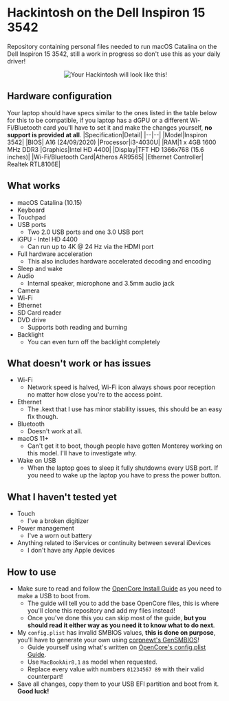 
# Hackintosh on the Dell Inspiron 15 3542
Repository containing personal files needed to run macOS Catalina on the Dell Inspiron 15 3542, still a work in progress so don't use this as your daily driver!

<p align="center">
  <img src="https://github.com/parhelia3/Hackintosh-OpenCore-EFI-Dell-Inspiron-3542/blob/main/Unrelated/Laptop.png?raw=true" alt="Your Hackintosh will look like this!"/>
</p>

## Hardware configuration
Your laptop should have specs similar to the ones listed in the table below for this to be compatible, if you laptop has a dGPU or a different Wi-Fi/Bluetooth card you'll have to set it and make the changes yourself, **no support is provided at all**.
|Specification|Detail|
|--|--|
|Model|Inspiron 3542|
|BIOS| A16 (24/09/2020)
|Processor|i3-4030U|
|RAM|1 x 4GB 1600 MHz DDR3
|Graphics|Intel HD 4400|
|Display|TFT HD 1366x768 (15.6 inches)|
|Wi-Fi/Bluetooth Card|Atheros AR9565|
|Ethernet Controller| Realtek RTL8106E|

## What works
* macOS Catalina (10.15)
* Keyboard
* Touchpad
* USB ports
	* Two 2.0 USB ports and one 3.0 USB port
* iGPU - Intel HD 4400
	* Can run up to 4K @ 24 Hz via the HDMI port
* Full hardware acceleration
	* This also includes hardware accelerated decoding and encoding
* Sleep and wake
* Audio
	* Internal speaker, microphone and 3.5mm audio jack
* Camera
* Wi-Fi
* Ethernet
* SD Card reader
* DVD drive
	* Supports both reading and burning
* Backlight
	* You can even turn off the backlight completely

## What doesn't work or has issues
* Wi-Fi
	* Network speed is halved, Wi-Fi icon always shows poor reception no matter how close you're to the access point.
* Ethernet
	* The .kext that I use has minor stability issues, this should be an easy fix though.
* Bluetooth
	* Doesn't work at all.
* macOS 11+
	* Can't get it to boot, though people have gotten Monterey working on this model. I'll have to investigate why.
* Wake on USB
	* When the laptop goes to sleep it fully shutdowns every USB port. If you need to wake up the laptop you have to press the power button.

## What I haven't tested yet
* Touch
	* I've a broken digitizer
* Power management
	* I've a worn out battery
* Anything related to iServices or continuity between several iDevices
	* I don't have any Apple devices

## How to use
* Make sure to read and follow the [OpenCore Install Guide](https://dortania.github.io/OpenCore-Install-Guide/) as you need to make a USB to boot from.
	*  The guide will tell you to add the base OpenCore files, this is where you'll clone this repository and add my files instead!
	* Once you've done this you can skip most of the guide, **but you should read it either way as you need it to know what to do next**.
* My `config.plist` has invalid SMBIOS values, **this is done on purpose**, you'll have to generate your own using [corpnewt's GenSMBIOS](https://github.com/corpnewt/GenSMBIOS)!
	* Guide yourself using what's written on [OpenCore's config.plist Guide](https://dortania.github.io/OpenCore-Install-Guide/config-laptop.plist/haswell.html#platforminfo).
	* Use `MacBookAir8,1` as model when requested.
	* Replace every value with numbers `01234567 89` with their valid counterpart!
* Save all changes, copy them to your USB EFI partition and boot from it. **Good luck!**
